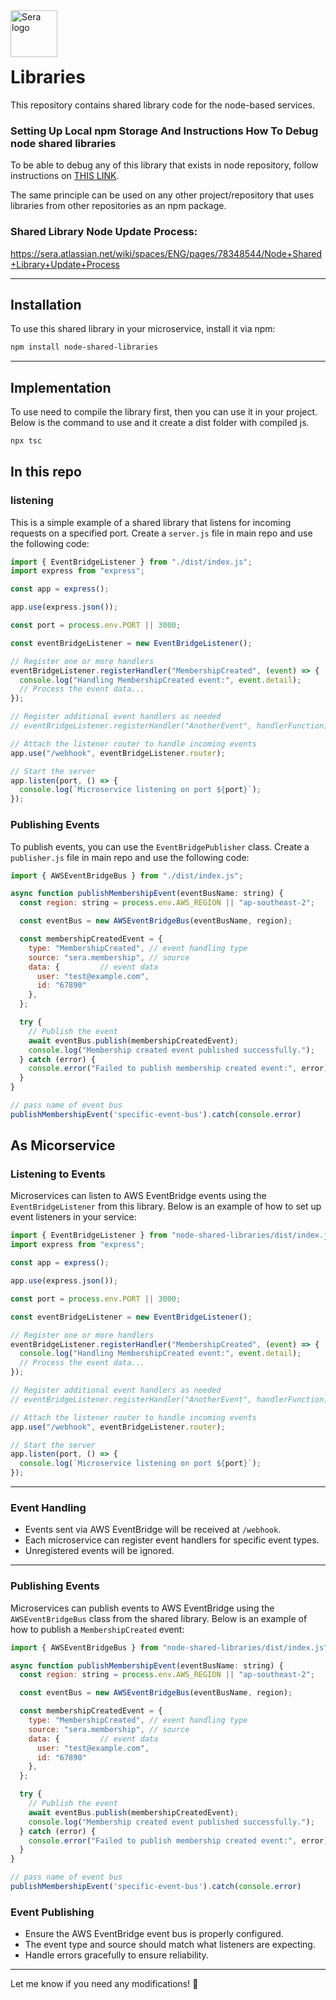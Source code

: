 <a href="https://sera.tech/">
    <img src="https://sera.tech/hubfs/web-ready/brand/logos/logo-full-color.svg?raw=true" alt="Sera logo" title="Sera services" align="left" height="75" />
</a>

<br>
<br>
<br>

# Libraries

This repository contains shared library code for the node-based services.


### Setting Up Local npm Storage And Instructions How To Debug node shared libraries

To be able to debug any of this library that exists in node repository, follow instructions on [THIS LINK](https://sera.atlassian.net/wiki/spaces/ENG/pages/78381332/How+To+Debug+shared+Node+libraries).

The same principle can be used on any other project/repository that uses libraries from other repositories as an npm package.


### Shared Library Node Update Process:

https://sera.atlassian.net/wiki/spaces/ENG/pages/78348544/Node+Shared+Library+Update+Process

---

## Installation

To use this shared library in your microservice, install it via npm:

```sh
npm install node-shared-libraries
```

---

## Implementation

To use need to compile the library first, then you can use it in your project.
Below is the command to use and it create a dist folder with compiled js.

```sh
npx tsc
```

## In this repo

### listening
This is a simple example of a shared library that listens for incoming requests on a specified port.
Create a `server.js` file in main repo and use the following code:

```javascript
import { EventBridgeListener } from "./dist/index.js";
import express from "express";

const app = express();

app.use(express.json());

const port = process.env.PORT || 3000;

const eventBridgeListener = new EventBridgeListener();

// Register one or more handlers
eventBridgeListener.registerHandler("MembershipCreated", (event) => {
  console.log("Handling MembershipCreated event:", event.detail);
  // Process the event data...
});

// Register additional event handlers as needed
// eventBridgeListener.registerHandler("AnotherEvent", handlerFunction);

// Attach the listener router to handle incoming events
app.use("/webhook", eventBridgeListener.router);

// Start the server
app.listen(port, () => {
  console.log(`Microservice listening on port ${port}`);
});
```
### Publishing Events
To publish events, you can use the `EventBridgePublisher` class.
Create a `publisher.js` file in main repo and use the following code:

```javascript
import { AWSEventBridgeBus } from "./dist/index.js";

async function publishMembershipEvent(eventBusName: string) {
  const region: string = process.env.AWS_REGION || "ap-southeast-2";

  const eventBus = new AWSEventBridgeBus(eventBusName, region);

  const membershipCreatedEvent = {
    type: "MembershipCreated", // event handling type
    source: "sera.membership", // source
    data: {         // event data
      user: "test@example.com",
      id: "67890"
    },
  };

  try {
    // Publish the event
    await eventBus.publish(membershipCreatedEvent);
    console.log("Membership created event published successfully.");
  } catch (error) {
    console.error("Failed to publish membership created event:", error);
  }
}

// pass name of event bus
publishMembershipEvent('specific-event-bus').catch(console.error)
```


## As Micorservice

### Listening to Events

Microservices can listen to AWS EventBridge events using the `EventBridgeListener` from this library.
Below is an example of how to set up event listeners in your service:

```javascript
import { EventBridgeListener } from "node-shared-libraries/dist/index.js";
import express from "express";

const app = express();

app.use(express.json());

const port = process.env.PORT || 3000;

const eventBridgeListener = new EventBridgeListener();

// Register one or more handlers
eventBridgeListener.registerHandler("MembershipCreated", (event) => {
  console.log("Handling MembershipCreated event:", event.detail);
  // Process the event data...
});

// Register additional event handlers as needed
// eventBridgeListener.registerHandler("AnotherEvent", handlerFunction);

// Attach the listener router to handle incoming events
app.use("/webhook", eventBridgeListener.router);

// Start the server
app.listen(port, () => {
  console.log(`Microservice listening on port ${port}`);
});
```

---

### Event Handling

- Events sent via AWS EventBridge will be received at `/webhook`.
- Each microservice can register event handlers for specific event types.
- Unregistered events will be ignored.

---

### Publishing Events
Microservices can publish events to AWS EventBridge using the `AWSEventBridgeBus` class from the shared library. Below is an example of how to publish a `MembershipCreated` event:

```javascript
import { AWSEventBridgeBus } from "node-shared-libraries/dist/index.js";

async function publishMembershipEvent(eventBusName: string) {
  const region: string = process.env.AWS_REGION || "ap-southeast-2";

  const eventBus = new AWSEventBridgeBus(eventBusName, region);

  const membershipCreatedEvent = {
    type: "MembershipCreated", // event handling type
    source: "sera.membership", // source
    data: {         // event data
      user: "test@example.com",
      id: "67890"
    },
  };

  try {
    // Publish the event
    await eventBus.publish(membershipCreatedEvent);
    console.log("Membership created event published successfully.");
  } catch (error) {
    console.error("Failed to publish membership created event:", error);
  }
}

// pass name of event bus
publishMembershipEvent('specific-event-bus').catch(console.error)
```

### Event Publishing
- Ensure the AWS EventBridge event bus is properly configured.
- The event type and source should match what listeners are expecting.
- Handle errors gracefully to ensure reliability.

---

Let me know if you need any modifications! 🚀
